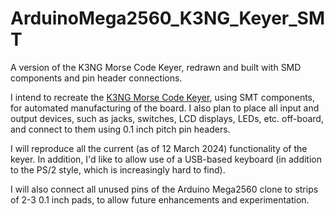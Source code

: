 # ArduinoMega2560_K3NG_Keyer_SMT

A version of the K3NG Morse Code Keyer, redrawn and built with SMD
components and pin header connections.

I intend to recreate the [K3NG Morse Code
Keyer](https://groups.io/g/radioartisan/files/K5BCQ%20-%20MEGA%202560%20MINI%20K3NG%20K5BCQ%20KEYER),
using SMT components, for automated manufacturing of the board. I also
plan to place all input and output devices, such as jacks, switches,
LCD displays, LEDs, etc. off-board, and connect to them using 0.1 inch
pitch pin headers.

I will reproduce all the current (as of 12 March 2024) functionality
of the keyer. In addition, I'd like to allow use of a USB-based
keyboard (in addition to the PS/2 style, which is increasingly hard to
find).

I will also connect all unused pins of the Arduino Mega2560 clone to
strips of 2-3 0.1 inch pads, to allow future enhancements and
experimentation.


